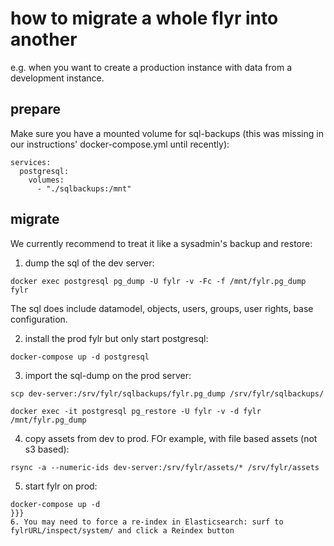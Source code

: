 # how to migrate a whole flyr into another

e.g. when you want to create a production instance with data from a development instance.

## prepare

Make sure you have a mounted volume for sql-backups (this was missing in our instructions' docker-compose.yml until recently):
```
services:
  postgresql:
    volumes:
      - "./sqlbackups:/mnt"
```

## migrate

We currently recommend to treat it like a sysadmin's backup and restore:

1. dump the sql of the dev server:
```
docker exec postgresql pg_dump -U fylr -v -Fc -f /mnt/fylr.pg_dump fylr
```

The sql does include datamodel, objects, users, groups, user rights, base configuration.

2. install the prod fylr but only start postgresql:
```
docker-compose up -d postgresql
```
3. import the sql-dump on the prod server:
```
scp dev-server:/srv/fylr/sqlbackups/fylr.pg_dump /srv/fylr/sqlbackups/

docker exec -it postgresql pg_restore -U fylr -v -d fylr /mnt/fylr.pg_dump
```
4. copy assets from dev to prod. FOr example, with file based assets (not s3 based):
```
rsync -a --numeric-ids dev-server:/srv/fylr/assets/* /srv/fylr/assets
```
5. start fylr on prod:
```
docker-compose up -d
}}}
6. You may need to force a re-index in Elasticsearch: surf to fylrURL/inspect/system/ and click a Reindex button

